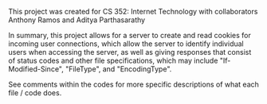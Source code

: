 This project was created for CS 352: Internet Technology with collaborators Anthony Ramos and Aditya Parthasarathy

In summary, this project allows for a server to create and read cookies for incoming user connections, which allow the server to identify individual users when accessing the server, as well as giving responses that consist of status codes and other file specifications, which may include "If-Modified-Since", "FileType", and "EncodingType".

See comments within the codes for more specific descriptions of what each file / code does.
